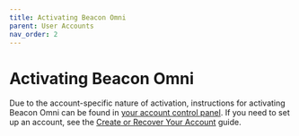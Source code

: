 ```yaml
---
title: Activating Beacon Omni
parent: User Accounts
nav_order: 2
---
```

# Activating Beacon Omni

Due to the account-specific nature of activation, instructions for activating Beacon Omni can be found in [your account control panel](https://usebeacon.app/account/#omni). If you need to set up an account, see the [Create or Recover Your Account](signup.markdown) guide.